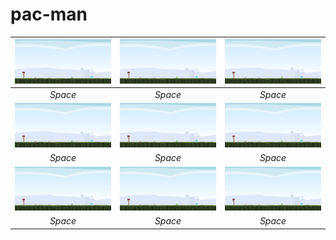 # pac-man
|<img src="/web/1.1.1.png" width="250"/>| <img src="/web/1.1.1.png" width="250"/> |<img src="/web/1.1.1.png" width="250"/>|
|:---:|:---:|:---:| 
| *Space* | *Space* | *Space* |
|<img src="/web/1.1.1.png" width="250"/>| <img src="/web/1.1.1.png" width="250"/> |<img src="/web/1.1.1.png" width="250"/>|
| *Space* | *Space* | *Space* |
|<img src="/web/1.1.1.png" width="250"/>| <img src="/web/1.1.1.png" width="250"/> |<img src="/web/1.1.1.png" width="250"/>|
| *Space* | *Space* | *Space* |
